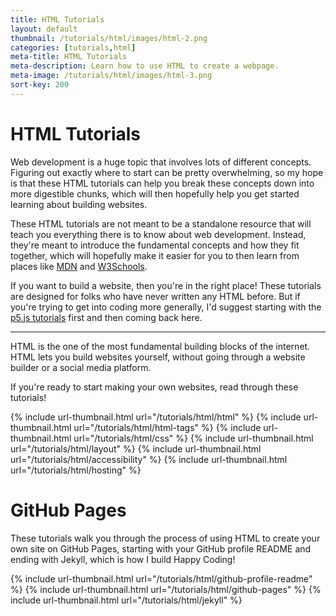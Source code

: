 ```yaml
---
title: HTML Tutorials
layout: default
thumbnail: /tutorials/html/images/html-2.png
categories: [tutorials,html]
meta-title: HTML Tutorials
meta-description: Learn how to use HTML to create a webpage.
meta-image: /tutorials/html/images/html-3.png
sort-key: 200
---
```


# HTML Tutorials

Web development is a huge topic that involves lots of different concepts. Figuring out exactly where to start can be pretty overwhelming, so my hope is that these HTML tutorials can help you break these concepts down into more digestible chunks, which will then hopefully help you get started learning about building websites.

These HTML tutorials are not meant to be a standalone resource that will teach you everything there is to know about web development. Instead, they're meant to introduce the fundamental concepts and how they fit together, which will hopefully make it easier for you to then learn from places like [MDN](https://developer.mozilla.org) and [W3Schools](https://www.w3schools.com/).

If you want to build a website, then you're in the right place! These tutorials are designed for folks who have never written any HTML before. But if you're trying to get into coding more generally, I'd suggest starting with the [p5.js tutorials](/tutorials/p5js) first and then coming back here.

---

HTML is the one of the most fundamental building blocks of the internet. HTML lets you build websites yourself, without going through a website builder or a social media platform.

If you're ready to start making your own websites, read through these tutorials!

<div class="thumbnail-link-container">
{% include url-thumbnail.html url="/tutorials/html/html" %}
{% include url-thumbnail.html url="/tutorials/html/html-tags" %}
{% include url-thumbnail.html url="/tutorials/html/css" %}
{% include url-thumbnail.html url="/tutorials/html/layout" %}
{% include url-thumbnail.html url="/tutorials/html/accessibility" %}
{% include url-thumbnail.html url="/tutorials/html/hosting" %}
</div>

# GitHub Pages

These tutorials walk you through the process of using HTML to create your own site on GitHub Pages, starting with your GitHub profile README and ending with Jekyll, which is how I build Happy Coding!

<div class="thumbnail-link-container">
{% include url-thumbnail.html url="/tutorials/html/github-profile-readme" %}
{% include url-thumbnail.html url="/tutorials/html/github-pages" %}
{% include url-thumbnail.html url="/tutorials/html/jekyll" %}
</div>

